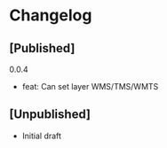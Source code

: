 # Changelog

## [Published]

0.0.4

- feat: Can set layer WMS/TMS/WMTS

## [Unpublished]

- Initial draft